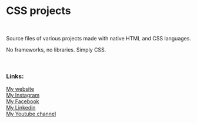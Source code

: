 
<h1>CSS projects</h1>
<br>
<p>Source files of various projects made with native HTML and CSS languages.

No frameworks, no libraries. Simply CSS.
</p>

<br>
<h3>Links:</h3>
<a target="_blank" href="https://jonathanbenitez.fr">My website</a>
<br>
<a target="_blank" href="https://www.instagram.com/laminutedecode/">My Instagram</a>
<br>
<a target="_blank" href="https://www.facebook.com/jonathan.benitez.nelya">My Facebook</a>
<br>
<a target="_blank" href="https://www.linkedin.com/in/jbtzdesigner/?originalSubdomain=fr">My Linkedin</a>
<br>
<a target="_blank" href="https://www.youtube.com/channel/UCR9yKZuUdmEsC8jt8SFi1LA">My Youtube channel</a>

